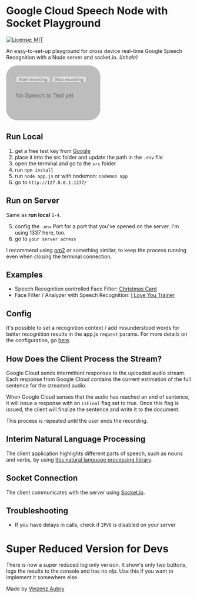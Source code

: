 # Google Cloud Speech Node with Socket Playground

[![License: MIT](https://img.shields.io/badge/License-MIT-yellow.svg)](https://opensource.org/licenses/MIT)

An easy-to-set-up playground for cross device real-time Google Speech Recognition with a Node server and socket.io. *(Inhale)*

![Yo this is a test](example.gif "example gif")

## Run Local
1. get a free test key from [Google](https://cloud.google.com/speech/docs/quickstart )
2. place it into the src folder and update the path in the `.env` file
3. open the terminal and go to the `src` folder
4. run `npm install`
5. run `node app.js` or with nodemon: `nodemon app`
6. go to `http://127.0.0.1:1337/`

## Run on Server
Same as **run local** `1-4`.

5. config the `.env` Port for a port that you've opened on the server. I'm using 1337 here, too.
6. go to `your server adress`

I recommend using [pm2](http://pm2.keymetrics.io/) or something similar, to keep the process running even when closing the terminal connection.

## Examples
- Speech Recognition controlled Face Filter: [Christmas Card](https://xmas.humanfoundry.com/)
- Face Filter / Analyzer with Speech Recognition: [I Love You Trainer](http://iloveyoutrainer.com)

## Config

It's possible to set a recognition context / add misunderstood words for better recognition results in the app.js `request` params. For more details on the configuration, go [here](https://cloud.google.com/speech-to-text/docs/reference/rest/v1/RecognitionConfig#SpeechContext).

## How Does the Client Process the Stream?

Google Cloud sends intermittent responses to the uploaded audio stream. Each response
from Google Cloud contains the current estimation of the full sentence for the streamed audio.

When Google Cloud senses that the audio has reached an end of sentence, it will issue a response with an `isFinal` flag set to true. Once this flag is issued, the client will finalize the sentence and write it to the document.

This process is repeated until the user ends the recording.

## Interim Natural Language Processing

The client application highlights different parts of speech, such as nouns and verbs, by using
[this natural language processing library](https://github.com/spencermountain/compromise).

## Socket Connection

The client communicates with the server using [Socket.io](https://socket.io).

## Troubleshooting
- If you have delays in calls, check if `IPV6` is disabled on your server

# Super Reduced Version for Devs

There is now a super reduced log only verison. It show's only two buttons, logs the results to the console and has no nlp. Use this if you want to implement it somewhere else.

Made by [Vinzenz Aubry](https://twitter.com/vinberto)

